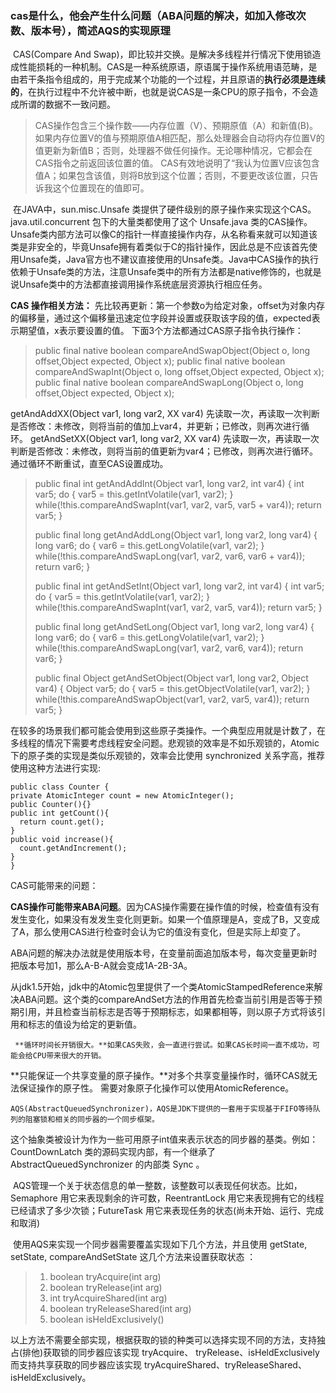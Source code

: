 ### cas是什么，他会产生什么问题（ABA问题的解决，如加入修改次数、版本号），简述AQS的实现原理

​	CAS(Compare And Swap)，即比较并交换。是解决多线程并行情况下使用锁造成性能损耗的一种机制。
​	CAS是一种系统原语，原语属于操作系统用语范畴，是由若干条指令组成的，用于完成某个功能的一个过程，并且原语的**执行必须是连续的**，在执行过程中不允许被中断，也就是说CAS是一条CPU的原子指令，不会造成所谓的数据不一致问题。

> CAS操作包含三个操作数——内存位置（V）、预期原值（A）和新值(B)。
> 如果内存位置V的值与预期原值A相匹配，那么处理器会自动将内存位置V的值更新为新值B；否则，处理器不做任何操作。无论哪种情况，它都会在CAS指令之前返回该位置的值。
> CAS有效地说明了“我认为位置V应该包含值A；如果包含该值，则将B放到这个位置；否则，不要更改该位置，只告诉我这个位置现在的值即可。

​	在JAVA中，sun.misc.Unsafe 类提供了硬件级别的原子操作来实现这个CAS。 java.util.concurrent 包下的大量类都使用了这个 Unsafe.java 类的CAS操作。
​	Unsafe类内部方法可以像C的指针一样直接操作内存，从名称看来就可以知道该类是非安全的，毕竟Unsafe拥有着类似于C的指针操作，因此总是不应该首先使用Unsafe类，Java官方也不建议直接使用的Unsafe类。
​	Java中CAS操作的执行依赖于Unsafe类的方法，注意Unsafe类中的所有方法都是native修饰的，也就是说Unsafe类中的方法都直接调用操作系统底层资源执行相应任务。

**CAS 操作相关方法：**
先比较再更新：第一个参数o为给定对象，offset为对象内存的偏移量，通过这个偏移量迅速定位字段并设置或获取该字段的值，expected表示期望值，x表示要设置的值。
下面3个方法都通过CAS原子指令执行操作：

> public final native boolean compareAndSwapObject(Object o, long offset,Object expected, Object x);
> public final native boolean compareAndSwapInt(Object o, long offset,Object expected, Object x);
> public final native boolean compareAndSwapLong(Object o, long offset,Object expected, Object x);

getAndAddXX(Object var1, long var2, XX var4) 先读取一次，再读取一次判断是否修改：未修改，则将当前的值加上var4，并更新；已修改，则再次进行循环。
getAndSetXX(Object var1, long var2, XX var4) 先读取一次，再读取一次判断是否修改：未修改，则将当前的值更新为var4；已修改，则再次进行循环。
通过循环不断重试，直至CAS设置成功。

> public final int getAndAddInt(Object var1, long var2, int var4) {
> int var5;
> do {
> var5 = this.getIntVolatile(var1, var2);
> } while(!this.compareAndSwapInt(var1, var2, var5, var5 + var4));
> return var5;
> }
>
> public final long getAndAddLong(Object var1, long var2, long var4) {
> long var6;
> do {
> var6 = this.getLongVolatile(var1, var2);
> } while(!this.compareAndSwapLong(var1, var2, var6, var6 + var4));
> return var6;
> }
>
> public final int getAndSetInt(Object var1, long var2, int var4) {
> int var5;
> do {
> var5 = this.getIntVolatile(var1, var2);
> } while(!this.compareAndSwapInt(var1, var2, var5, var4));
> return var5;
> }
>
> public final long getAndSetLong(Object var1, long var2, long var4) {
> long var6;
> do {
> var6 = this.getLongVolatile(var1, var2);
> } while(!this.compareAndSwapLong(var1, var2, var6, var4));
> return var6;
> }
>
> public final Object getAndSetObject(Object var1, long var2, Object var4) {
> Object var5;
> do {
> var5 = this.getObjectVolatile(var1, var2);
> } while(!this.compareAndSwapObject(var1, var2, var5, var4));
> return var5;
> }

​	在较多的场景我们都可能会使用到这些原子类操作。一个典型应用就是计数了，在多线程的情况下需要考虑线程安全问题。
​	悲观锁的效率是不如乐观锁的，Atomic下的原子类的实现是类似乐观锁的，效率会比使用 synchronized 关系字高，推荐使用这种方法进行实现:

```
public class Counter {
private AtomicInteger count = new AtomicInteger();
public Counter(){}
public int getCount(){
  return count.get();
}
public void increase(){
  count.getAndIncrement();
}
}
```

CAS可能带来的问题：

​	**CAS操作可能带来ABA问题**。因为CAS操作需要在操作值的时候，检查值有没有发生变化，如果没有发发生变化则更新。如果一个值原理是A，变成了B，又变成了A，那么使用CAS进行检查时会认为它的值没有变化，但是实际上却变了。

​	ABA问题的解决办法就是使用版本号，在变量前面追加版本号，每次变量更新时把版本号加1，那么A-B-A就会变成1A-2B-3A。

​	从jdk1.5开始，jdk中的Atomic包里提供了一个类AtomicStampedReference来解决ABA问题。这个类的compareAndSet方法的作用首先检查当前引用是否等于预期引用，并且检查当前标志是否等于预期标志，如果都相等，则以原子方式将该引用和标志的值设为给定的更新值。

```
 **循环时间长开销很大。**如果CAS失败，会一直进行尝试。如果CAS长时间一直不成功，可能会给CPU带来很大的开销。 
```

​	 **只能保证一个共享变量的原子操作。**对多个共享变量操作时，循环CAS就无法保证操作的原子性。 需要对象原子化操作可以使用AtomicReference。

```
AQS(AbstractQueuedSynchronizer)，AQS是JDK下提供的一套用于实现基于FIFO等待队列的阻塞锁和相关的同步器的一个同步框架。
```

​	这个抽象类被设计为作为一些可用原子int值来表示状态的同步器的基类。例如：CountDownLatch 类的源码实现内部，有一个继承了 AbstractQueuedSynchronizer 的内部类 Sync 。 

​	AQS管理一个关于状态信息的单一整数，该整数可以表现任何状态。比如， Semaphore 用它来表现剩余的许可数，ReentrantLock 用它来表现拥有它的线程已经请求了多少次锁；FutureTask 用它来表现任务的状态(尚未开始、运行、完成和取消) 

​	使用AQS来实现一个同步器需要覆盖实现如下几个方法，并且使用 getState, setState, compareAndSetState 这几个方法来设置获取状态 ：

> 1. boolean tryAcquire(int arg) 
> 2. boolean tryRelease(int arg) 
> 3. int tryAcquireShared(int arg) 
> 4. boolean tryReleaseShared(int arg) 
> 5. boolean isHeldExclusively()

以上方法不需要全部实现，根据获取的锁的种类可以选择实现不同的方法，支持独占(排他)获取锁的同步器应该实现 tryAcquire、 tryRelease、isHeldExclusively 而支持共享获取的同步器应该实现 tryAcquireShared、tryReleaseShared、isHeldExclusively。